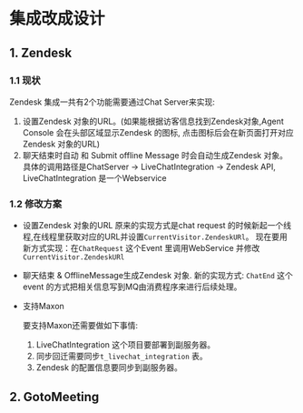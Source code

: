 # 集成改成设计

## 1. Zendesk

### 1.1 现状

  Zendesk 集成一共有2个功能需要通过Chat Server来实现:

  1. 设置Zendesk 对象的URL。(如果能根据访客信息找到Zendesk对象,Agent Console 会在头部区域显示Zendesk 的图标, 点击图标后会在新页面打开对应Zendesk 对象的URL)
  2. 聊天结束时自动 和 Submit offline Message 时会自动生成Zendesk 对象。
  具体的调用路径是ChatServer -> LiveChatIntegration -> Zendesk API, LiveChatIntegration 是一个Webservice

### 1.2 修改方案

+ 设置Zendesk 对象的URL
原来的实现方式是chat request 的时候新起一个线程,在线程里获取对应的URL并设置`CurrentVisitor.ZendeskURl`。
现在要用新方式实现：在`ChatRequest` 这个Event 里调用WebService 并修改`CurrentVisitor.ZendeskURl`

+ 聊天结束 & OfflineMessage生成Zendesk 对象.
  新的实现方式:
  `ChatEnd` 这个event 的方式把相关信息写到MQ由消费程序来进行后续处理。

+ 支持Maxon

  要支持Maxon还需要做如下事情:

  1. LiveChatIntegration 这个项目要部署到副服务器。
  2. 同步回迁需要同步`t_livechat_integration` 表。  
  3. Zendesk 的配置信息要同步到副服务器。

## 2. GotoMeeting

